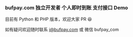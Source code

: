 ### bufpay.com 独立开发者 个人即时到账 支付接口 Demo

目前有 Python 和 PHP 版本，欢迎大家 PR 😆

如有疑问欢迎随时联系 i@bufpay.com 或 微信 bufpay_com

